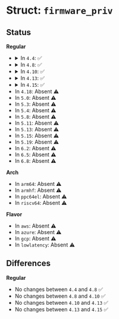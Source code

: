 # Struct: <code>firmware_priv</code>

## Status
<b>Regular</b>
<ul>
<li>
<details>
<summary>In <code>4.4</code>: ✅</summary>

```c
struct firmware_priv {
    bool nowait;
    struct device dev;
    struct firmware_buf *buf;
    struct firmware *fw;
};
```
</details>
</li>
<li>
<details>
<summary>In <code>4.8</code>: ✅</summary>

```c
struct firmware_priv {
    bool nowait;
    struct device dev;
    struct firmware_buf *buf;
    struct firmware *fw;
};
```
</details>
</li>
<li>
<details>
<summary>In <code>4.10</code>: ✅</summary>

```c
struct firmware_priv {
    bool nowait;
    struct device dev;
    struct firmware_buf *buf;
    struct firmware *fw;
};
```
</details>
</li>
<li>
<details>
<summary>In <code>4.13</code>: ✅</summary>

```c
struct firmware_priv {
    bool nowait;
    struct device dev;
    struct firmware_buf *buf;
    struct firmware *fw;
};
```
</details>
</li>
<li>
<details>
<summary>In <code>4.15</code>: ✅</summary>

```c
struct firmware_priv {
    bool nowait;
    struct device dev;
    struct firmware_buf *buf;
    struct firmware *fw;
};
```
</details>
</li>
<li>
In <code>4.18</code>: Absent ⚠️
</li>
<li>
In <code>5.0</code>: Absent ⚠️
</li>
<li>
In <code>5.3</code>: Absent ⚠️
</li>
<li>
In <code>5.4</code>: Absent ⚠️
</li>
<li>
In <code>5.8</code>: Absent ⚠️
</li>
<li>
In <code>5.11</code>: Absent ⚠️
</li>
<li>
In <code>5.13</code>: Absent ⚠️
</li>
<li>
In <code>5.15</code>: Absent ⚠️
</li>
<li>
In <code>5.19</code>: Absent ⚠️
</li>
<li>
In <code>6.2</code>: Absent ⚠️
</li>
<li>
In <code>6.5</code>: Absent ⚠️
</li>
<li>
In <code>6.8</code>: Absent ⚠️
</li>
</ul>
<b>Arch</b>
<ul>
<li>
In <code>arm64</code>: Absent ⚠️
</li>
<li>
In <code>armhf</code>: Absent ⚠️
</li>
<li>
In <code>ppc64el</code>: Absent ⚠️
</li>
<li>
In <code>riscv64</code>: Absent ⚠️
</li>
</ul>
<b>Flavor</b>
<ul>
<li>
In <code>aws</code>: Absent ⚠️
</li>
<li>
In <code>azure</code>: Absent ⚠️
</li>
<li>
In <code>gcp</code>: Absent ⚠️
</li>
<li>
In <code>lowlatency</code>: Absent ⚠️
</li>
</ul>

## Differences
<b>Regular</b>
<ul>
<li>
No changes between <code>4.4</code> and <code>4.8</code> ✅
</li>
<li>
No changes between <code>4.8</code> and <code>4.10</code> ✅
</li>
<li>
No changes between <code>4.10</code> and <code>4.13</code> ✅
</li>
<li>
No changes between <code>4.13</code> and <code>4.15</code> ✅
</li>
</ul>
